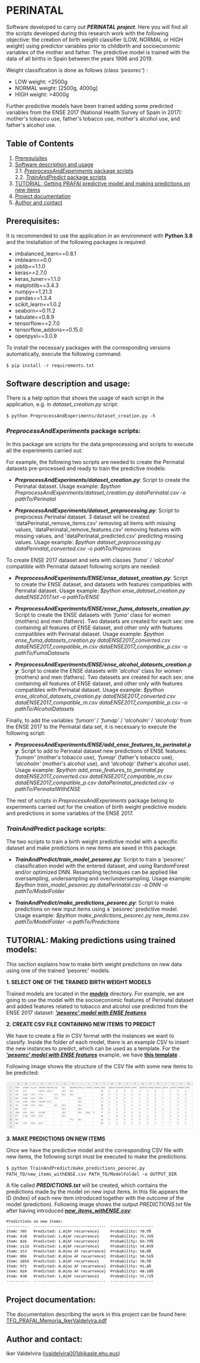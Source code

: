 # PERINATAL

Software developed to carry out ***PERINATAL project***. Here you will find all the scripts developed during this research work with the following objective: the creation of birth weight classifier (LOW, NORMAL or HIGH weight) using predictor variables prior to childbirth and socioeconomic variables of the mother and father. The predictive model is trained with the data of all births in Spain between the years 1996 and 2019.

Weight classification is done as follows (class *'pesorec'*) :
* LOW weight: <2500g
* NORMAL weight: \[2500g, 4000g\]
* HIGH weight: >4000g

Further predictive models have been trained adding some predicted variables from the ENSE 2017 (National Health Survey of Spain in 2017): mother's tobacco use, father's tobacco use, mother's alcohol use, and father's alcohol use.

## Table of Contents
1. [Prerequisites](#prerequisites)
2. [Software description and usage](#software-description-and-usage)
<br />2.1. [*PreprocessAndExperiments* package scripts](#preprocessandexperiments-package-scripts)
<br />2.2. [*TrainAndPredict* package scripts](#trainandpredict-package-scripts)
3. [TUTORIAL: Getting PRAFAI predictive model and making predictions on new items](#tutorial-getting-prafai-predictive-model-and-making-predictions-on-new-items)
4. [Project documentation](#project-documentation)
5. [Author and contact](#author-and-contact)

## Prerequisites:

It is recommended to use the application in an environment with **Python 3.8** and the installation of the following packages is required:

* imbalanced_learn==0.8.1
* imblearn==0.0
* joblib==1.1.0
* keras==2.7.0
* keras_tuner==1.1.0
* matplotlib==3.4.3
* numpy==1.21.3
* pandas==1.3.4
* scikit_learn==1.0.2
* seaborn==0.11.2
* tabulate==0.8.9
* tensorflow==2.7.0
* tensorflow_addons==0.15.0
* openpyxl==3.0.9

To install the necessary packages with the corresponding versions automatically, execute the following command:

```
$ pip install -r requirements.txt
```

## Software description and usage:

There is a help option that shows the usage of each script in the application, e.g. in *dataset_creation.py* script:

```
$ python PreprocessAndExperiments/dataset_creation.py -h
```
  
### *PreprocessAndExperiments* package scripts:
In this package are scripts for the data preprocessing and scripts to execute all the experiments carried out.

For example, the following two scripts are needed to create the Perinatal datasets pre-processed and ready to train the predictive models:

* ***PreprocessAndExperiments/dataset_creation.py***: Script to create the Perinatal dataset. Usage example: *$python PreprocessAndExperiments/dataset_creation.py dataPerinatal.csv -o pathTo/Perinatal*

* ***PreprocessAndExperiments/dataset_preprocessing.py***: Script to preprocess Perinatal dataset. 3 dataset will be created: 'dataPerinatal_remove_items.csv' removing all items with missing values, 'dataPerinatal_remove_features.csv' removing features with missing values, and 'dataPerinatal_predicted.csv' predicting missing values. Usage example: *$python dataset_preprocessing.py dataPerinatal_converted.csv -o pathTo/Preprocess*


To create ENSE 2017 dataset and sets with classes *'fuma'* / *'alcohol'* compatible with Perinatal dataset following scripts are needed:

* ***PreprocessAndExperiments/ENSE/ense_dataset_creation.py***: Script to create the ENSE dataset, and datasets with features compatibles with Perinatal dataset. Usage example: *$python ense_dataset_creation.py dataENSE2017.txt -o pathTo/ENSE*

* ***PreprocessAndExperiments/ENSE/ense_fuma_datasets_creation.py***: Script to create the ENSE datasets with *'fuma'* class for women (mothers) and men (fathers). Two datasets are created for each sex: one containing all features of ENSE dataset, and other only with features compatibles with Perinatal dataset. Usage example: *$python ense_fuma_datasets_creation.py dataENSE2017_converted.csv dataENSE2017_compatible_m.csv dataENSE2017_compatible_p.csv -o pathTo/FumaDatasets*

* ***PreprocessAndExperiments/ENSE/ense_alcohol_datasets_creation.py***: Script to create the ENSE datasets with *'alcohol'* class for women (mothers) and men (fathers). Two datasets are created for each sex: one containing all features of ENSE dataset, and other only with features compatibles with Perinatal dataset. Usage example: *$python ense_alcohol_datasets_creation.py dataENSE2017_converted.csv dataENSE2017_compatible_m.csv dataENSE2017_compatible_p.csv -o pathTo/AlcoholDatasets*


Finally, to add the variables *'fumam'* / *'fumap'* / *'alcoholm'* / *'alcoholp'* from the ENSE 2017 to the Perinatal data set, it is necessary to execute the following script:

* ***PreprocessAndExperiments/ENSE/add_ense_features_to_perinatal.py***: Script to add to Perinatal dataset new predictions of ENSE features: *'fumam'* (mother's tobacco use), *'fumap'* (father's tobacco use), *'alcoholm'* (mother's alcohol use), and *'alcoholp'* (father's alcohol use). Usage example: *$python add_ense_features_to_perinatal.py dataENSE2017_converted.csv dataENSE2017_compatible_m.csv dataENSE2017_compatible_p.csv dataPerinatal_predicted.csv -o pathTo/PerinatalWithENSE*


The rest of scripts in *PreprocessAndExperiments* package belong to experiments carried out for the creation of birth weight predictive models and predictions in some variables of the ENSE 2017.


### *TrainAndPredict* package scripts:

The two scripts to train a birth weight predictive model with a specific dataset and make predictions in new items are saved in this package.

* ***TrainAndPredict/train_model_pesorec.py***: Script to train a 'pesorec' classification model with the entered dataset, and using RandomForest and/or optimized DNN. Resampling techniques can be applied like oversampling, undersampling and over/undersampling. Usage example: *$python train_model_pesorec.py dataPerinatal.csv -a DNN -o pathTo/ModelFolder*

* ***TrainAndPredict/make_predictions_pesorec.py***: Script to make predictions on new input items using a 'pesorec' predictive model. Usage example: *$python make_predictions_pesorec.py new_items.csv pathTo/ModelFolder -o pathTo/Predictions*


## TUTORIAL: Making predictions using trained models:

This section explains how to make birth weight predictions on new data using one of the trained 'pesorec' models.

**1. SELECT ONE OF THE TRAINED BIRTH WEIGHT MODELS**

Trained models are located in the [***models***](https://github.com/IkerValdelvira/Perinatal/blob/master/models/) directory. For example, we are going to use the model with the socioeconomic features of Perinatal dataset and added features related to tobacco and alcohol use predicted from the ENSE 2017 dataset: [***'pesorec' model with ENSE features***](https://github.com/IkerValdelvira/Perinatal/blob/master/models/Models_Pesorec_ENSE/Model)


**2. CREATE CSV FILE CONTAINING NEW ITEMS TO PREDICT**

We have to create a file in CSV format with the instances we want to classify. Inside the folder of each model, there is an example CSV to insert the new instances to predict, which can be used as a template. For the [***'pesorec' model with ENSE features***](https://github.com/IkerValdelvira/Perinatal/blob/master/models/Models_Pesorec_ENSE/Model) example, we have [**this template**](https://github.com/IkerValdelvira/Perinatal/blob/master/models/Models_Pesorec_ENSE/new_items_withENSE.csv) .

Following image shows the structure of the CSV file with some new items to be predicted:

![alt text](https://github.com/IkerValdelvira/TFG_PRAFAI/blob/master/example_images/new_items_example.png?raw=true)

**3. MAKE PREDICTIONS ON NEW ITEMS**

Once we have the predictive model and the corresponding CSV file with new items, the following script must be executed to make the predictions:
```
$ python TrainAndPredict/make_predictions_pesorec.py PATH_TO/new_items_withENSE.csv PATH_TO/ModelFoldel -o OUTPUT_DIR
```

A file called ***PREDICTIONS.txt*** will be created, which contains the predictions made by the model on new input items. In this file appears the ID (index) of each new item introduced together with the outcome of the model (prediction). Following image shows the output *PREDICTIONS.txt* file after having introduced [***new_items_withENSE.csv***](https://github.com/IkerValdelvira/Perinatal/blob/master/models/Models_Pesorec_ENSE/new_items_withENSE.csv):

![alt text](https://github.com/IkerValdelvira/TFG_PRAFAI/blob/master/example_images/predictions_example.png?raw=true)


## Project documentation:

The documentation describing the work in this project can be found here: [TFG_PRAFAI_Memoria_IkerValdelvira.pdf](https://github.com/IkerValdelvira/TFG_PRAFAI/blob/master/documentation/TFG_PRAFAI_Memoria_IkerValdelvira.pdf)


## Author and contact:

Iker Valdelvira ([ivaldelvira001@ikasle.ehu.eus](mailto:ivaldelvira001@ikasle.ehu.eus))
